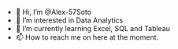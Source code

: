 - 👋 Hi, I’m @Alex-57Soto
- 👀 I’m interested in Data Analytics
- 🌱 I’m currently learning Excel, SQL and Tableau
- 📫 How to reach me on here at the moment. 

<!---
Alex-57Soto/Alex-57Soto is a ✨ special ✨ repository because its `README.md` (this file) appears on your GitHub profile.
You can click the Preview link to take a look at your changes.
--->
